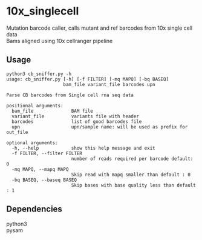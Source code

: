 10x_singlecell 
=============

Mutation barcode caller,  calls mutant and ref barcodes from 10x single cell data   
Bams aligned using 10x cellranger pipeline

Usage
----
```{shell}
python3 cb_sniffer.py -h
usage: cb_sniffer.py [-h] [-f FILTER] [-mq MAPQ] [-bq BASEQ]
                     bam_file variant_file barcodes upn

Parse CB barcodes from Single cell rna seq data

positional arguments:
  bam_file              BAM file
  variant_file          variants file with header
  barcodes              list of good barcodes file
  upn                   upn/sample name: will be used as prefix for out_file

optional arguments:
  -h, --help            show this help message and exit
  -f FILTER, --filter FILTER
                        number of reads required per barcode default: 0
  -mq MAPQ, --mapq MAPQ
                        Skip read with mapq smaller than default : 0
  -bq BASEQ, --baseq BASEQ
                        Skip bases with base quality less than default : 1
```

Dependencies
-------

python3  
pysam  

